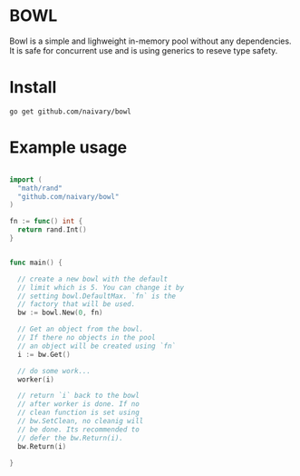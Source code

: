 # BOWL <br>

Bowl is a simple and lighweight in-memory pool without any dependencies.
It is safe for concurrent use and is using generics to reseve type safety.

# Install

```shell
go get github.com/naivary/bowl
```

# Example usage

```go

import (
  "math/rand"
  "github.com/naivary/bowl"
)

fn := func() int {
  return rand.Int()
}


func main() {

  // create a new bowl with the default
  // limit which is 5. You can change it by
  // setting bowl.DefaultMax. `fn` is the
  // factory that will be used.
  bw := bowl.New(0, fn)

  // Get an object from the bowl.
  // If there no objects in the pool
  // an object will be created using `fn`
  i := bw.Get()

  // do some work...
  worker(i)

  // return `i` back to the bowl
  // after worker is done. If no
  // clean function is set using
  // bw.SetClean, no cleanig will
  // be done. Its recommended to
  // defer the bw.Return(i).
  bw.Return(i)

}
```
